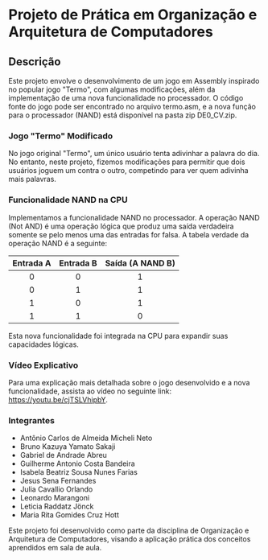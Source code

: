 # Projeto de Prática em Organização e Arquitetura de Computadores
## Descrição
Este projeto envolve o desenvolvimento de um jogo em Assembly inspirado no popular jogo "Termo", com algumas modificações, além da implementação de uma nova funcionalidade no processador. O código fonte do jogo pode ser encontrado no arquivo termo.asm, e a nova função para o processador (NAND) está disponível na pasta zip DE0_CV.zip.

### Jogo "Termo" Modificado
No jogo original "Termo", um único usuário tenta adivinhar a palavra do dia. No entanto, neste projeto, fizemos modificações para permitir que dois usuários joguem um contra o outro, competindo para ver quem adivinha mais palavras.

### Funcionalidade NAND na CPU
Implementamos a funcionalidade NAND no processador. A operação NAND (Not AND) é uma operação lógica que produz uma saída verdadeira somente se pelo menos uma das entradas for falsa. A tabela verdade da operação NAND é a seguinte:


| Entrada A | Entrada B | Saída (A NAND B) |
|:---------:|:---------:|:----------------:|
|     0     |     0     |        1         |
|     0     |     1     |        1         |
|     1     |     0     |        1         |
|     1     |     1     |        0         |

Esta nova funcionalidade foi integrada na CPU para expandir suas capacidades lógicas.

### Vídeo Explicativo
Para uma explicação mais detalhada sobre o jogo desenvolvido e a nova funcionalidade, assista ao vídeo no seguinte link: https://youtu.be/cjTSLVhipbY.

### Integrantes
- Antônio Carlos de Almeida Micheli Neto
- Bruno Kazuya Yamato Sakaji
- Gabriel de Andrade Abreu
- Guilherme Antonio Costa Bandeira
- Isabela Beatriz Sousa Nunes Farias
- Jesus Sena Fernandes
- Julia Cavallio Orlando
- Leonardo Marangoni
- Leticia Raddatz Jönck
- Maria Rita Gomides Cruz Hott

Este projeto foi desenvolvido como parte da disciplina de Organização e Arquitetura de Computadores, visando a aplicação prática dos conceitos aprendidos em sala de aula.
